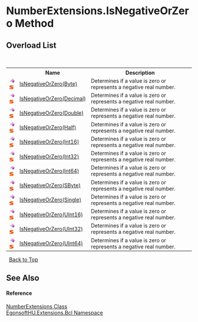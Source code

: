 # NumberExtensions.IsNegativeOrZero Method 
 


## Overload List
&nbsp;<table><tr><th></th><th>Name</th><th>Description</th></tr><tr><td>![Public method](media/pubmethod.gif "Public method")![Static member](media/static.gif "Static member")</td><td><a href="M_EgonsoftHU_Extensions_Bcl_NumberExtensions_IsNegativeOrZero.md">IsNegativeOrZero(Byte)</a></td><td>
Determines if a value is zero or represents a negative real number.</td></tr><tr><td>![Public method](media/pubmethod.gif "Public method")![Static member](media/static.gif "Static member")</td><td><a href="M_EgonsoftHU_Extensions_Bcl_NumberExtensions_IsNegativeOrZero_1.md">IsNegativeOrZero(Decimal)</a></td><td>
Determines if a value is zero or represents a negative real number.</td></tr><tr><td>![Public method](media/pubmethod.gif "Public method")![Static member](media/static.gif "Static member")</td><td><a href="M_EgonsoftHU_Extensions_Bcl_NumberExtensions_IsNegativeOrZero_2.md">IsNegativeOrZero(Double)</a></td><td>
Determines if a value is zero or represents a negative real number.</td></tr><tr><td>![Public method](media/pubmethod.gif "Public method")![Static member](media/static.gif "Static member")</td><td><a href="M_EgonsoftHU_Extensions_Bcl_NumberExtensions_IsNegativeOrZero_3.md">IsNegativeOrZero(Half)</a></td><td>
Determines if a value is zero or represents a negative real number.</td></tr><tr><td>![Public method](media/pubmethod.gif "Public method")![Static member](media/static.gif "Static member")</td><td><a href="M_EgonsoftHU_Extensions_Bcl_NumberExtensions_IsNegativeOrZero_4.md">IsNegativeOrZero(Int16)</a></td><td>
Determines if a value is zero or represents a negative real number.</td></tr><tr><td>![Public method](media/pubmethod.gif "Public method")![Static member](media/static.gif "Static member")</td><td><a href="M_EgonsoftHU_Extensions_Bcl_NumberExtensions_IsNegativeOrZero_5.md">IsNegativeOrZero(Int32)</a></td><td>
Determines if a value is zero or represents a negative real number.</td></tr><tr><td>![Public method](media/pubmethod.gif "Public method")![Static member](media/static.gif "Static member")</td><td><a href="M_EgonsoftHU_Extensions_Bcl_NumberExtensions_IsNegativeOrZero_6.md">IsNegativeOrZero(Int64)</a></td><td>
Determines if a value is zero or represents a negative real number.</td></tr><tr><td>![Public method](media/pubmethod.gif "Public method")![Static member](media/static.gif "Static member")</td><td><a href="M_EgonsoftHU_Extensions_Bcl_NumberExtensions_IsNegativeOrZero_7.md">IsNegativeOrZero(SByte)</a></td><td>
Determines if a value is zero or represents a negative real number.</td></tr><tr><td>![Public method](media/pubmethod.gif "Public method")![Static member](media/static.gif "Static member")</td><td><a href="M_EgonsoftHU_Extensions_Bcl_NumberExtensions_IsNegativeOrZero_8.md">IsNegativeOrZero(Single)</a></td><td>
Determines if a value is zero or represents a negative real number.</td></tr><tr><td>![Public method](media/pubmethod.gif "Public method")![Static member](media/static.gif "Static member")</td><td><a href="M_EgonsoftHU_Extensions_Bcl_NumberExtensions_IsNegativeOrZero_9.md">IsNegativeOrZero(UInt16)</a></td><td>
Determines if a value is zero or represents a negative real number.</td></tr><tr><td>![Public method](media/pubmethod.gif "Public method")![Static member](media/static.gif "Static member")</td><td><a href="M_EgonsoftHU_Extensions_Bcl_NumberExtensions_IsNegativeOrZero_10.md">IsNegativeOrZero(UInt32)</a></td><td>
Determines if a value is zero or represents a negative real number.</td></tr><tr><td>![Public method](media/pubmethod.gif "Public method")![Static member](media/static.gif "Static member")</td><td><a href="M_EgonsoftHU_Extensions_Bcl_NumberExtensions_IsNegativeOrZero_11.md">IsNegativeOrZero(UInt64)</a></td><td>
Determines if a value is zero or represents a negative real number.</td></tr></table>&nbsp;
<a href="#numberextensions.isnegativeorzero-method">Back to Top</a>

## See Also


#### Reference
<a href="T_EgonsoftHU_Extensions_Bcl_NumberExtensions.md">NumberExtensions Class</a><br /><a href="N_EgonsoftHU_Extensions_Bcl.md">EgonsoftHU.Extensions.Bcl Namespace</a><br />
